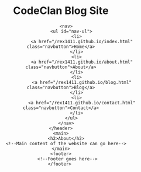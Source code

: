 <!DOCTYPE html>
<html lang="en">
<head>
    <link rel="stylesheet" href="style.css">
    <link href="https://fonts.googleapis.com/css2?family=Fredoka+One&display=swap" rel="stylesheet">
    <meta charset="UTF-8">
    <meta name="viewport" content="width=device-width, initial-scale=1.0">
    <title>Document</title>
</head>
<body>
    <header>
        <!--The contents of the header goes here-->
        <h1>CodeClan Blog Site</h1>

        <nav>
            <ul id="nav-ul">
                <li>
                    <a href="/rex1411.github.io/index.html" class="navbutton">Home</a>
                </li>
                <li>
                    <a href="/rex1411.github.io/about.html" class="navbutton">About</a>
                </li>
                <li>
                    <a href="/rex1411.github.io/blog.html" class="navbutton">Blog</a>
                </li>
                <li>
                    <a href="/rex1411.github.io/contact.html" class="navbutton">Contact</a>
                </li>
            </ul>
        </nav>
    </header>
    <main>
        <h2>About</h2>
        <!--Main content of the website can go here-->
    </main>
    <footer>
         <!--Footer goes here-->
    </footer> 
</body>
</html>